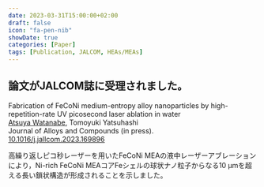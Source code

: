 ```yaml
---
date: 2023-03-31T15:00:00+02:00
draft: false
icon: "fa-pen-nib"
showDate: true
categories: [Paper]
tags: [Publication, JALCOM, HEAs/MEAs]
---
```


## 論文がJALCOM誌に受理されました。

Fabrication of FeCoNi medium-entropy alloy nanoparticles by high-repetition-rate UV picosecond laser ablation in water  
    <u>Atsuya Watanabe</u>, Tomoyuki Yatsuhashi  
    Journal of Alloys and Compounds (in press).  
    <i class="ai ai-doi ai"></i> [10.1016/j.jallcom.2023.169896](https://doi.org/10.1016/j.jallcom.2023.169896) <i class="ai ai-closed-access ai"></i>

高繰り返しピコ秒レーザーを用いたFeCoNi MEAの液中レーザーアブレーションにより，Ni-rich FeCoNi MEAコアFeシェルの球状ナノ粒子からなる10 μmを超える長い鎖状構造が形成されることを示しました。

<div class="iframely-embed"><div class="iframely-responsive" style="height: 140px; padding-bottom: 0;"><a href="https://www.sciencedirect.com/science/article/abs/pii/S0925838823011994" data-iframely-url="//iframely.net/wfpgalK"></a></div></div><script async src="//iframely.net/embed.js"></script>
</br>

<div class="iframely-embed"><div class="iframely-responsive" style="height: 140px; padding-bottom: 0;"><a href="https://www.omu.ac.jp/sci/chem-photophys/info/news/entry-25976.html" data-iframely-url="//iframely.net/iv5wAjk"></a></div></div><script async src="//iframely.net/embed.js"></script>